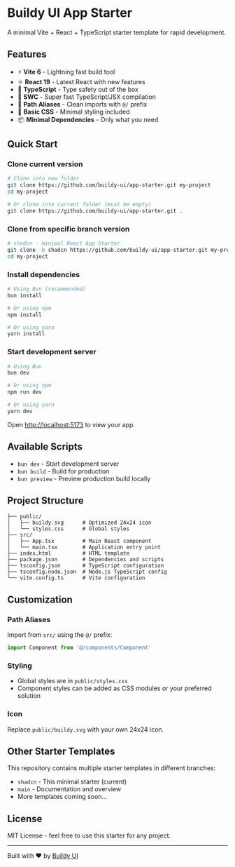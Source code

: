 # Buildy UI App Starter

A minimal Vite + React + TypeScript starter template for rapid development.

## Features

- ⚡️ **Vite 6** - Lightning fast build tool
- ⚛️ **React 19** - Latest React with new features
- 🔷 **TypeScript** - Type safety out of the box
- 🚀 **SWC** - Super fast TypeScript/JSX compilation
- 📁 **Path Aliases** - Clean imports with `@/` prefix
- 🎨 **Basic CSS** - Minimal styling included
- 📦 **Minimal Dependencies** - Only what you need

## Quick Start

### Clone current version
```bash
# Clone into new folder
git clone https://github.com/buildy-ui/app-starter.git my-project
cd my-project

# Or clone into current folder (must be empty)
git clone https://github.com/buildy-ui/app-starter.git .
```

### Clone from specific branch version
```bash
# shadcn - minimal React App Starter
git clone -b shadcn https://github.com/buildy-ui/app-starter.git my-project
cd my-project
```

### Install dependencies
```bash
# Using Bun (recommended)
bun install

# Or using npm
npm install

# Or using yarn
yarn install
```

### Start development server
```bash
# Using Bun
bun dev

# Or using npm
npm run dev

# Or using yarn
yarn dev
```

Open [http://localhost:5173](http://localhost:5173) to view your app.

## Available Scripts

- `bun dev` - Start development server
- `bun build` - Build for production
- `bun preview` - Preview production build locally

## Project Structure

```
├── public/
│   ├── buildy.svg      # Optimized 24x24 icon
│   └── styles.css      # Global styles
├── src/
│   ├── App.tsx         # Main React component
│   └── main.tsx        # Application entry point
├── index.html          # HTML template
├── package.json        # Dependencies and scripts
├── tsconfig.json       # TypeScript configuration
├── tsconfig.node.json  # Node.js TypeScript config
└── vite.config.ts      # Vite configuration
```

## Customization

### Path Aliases
Import from `src/` using the `@/` prefix:
```typescript
import Component from '@/components/Component'
```

### Styling
- Global styles are in `public/styles.css`
- Component styles can be added as CSS modules or your preferred solution

### Icon
Replace `public/buildy.svg` with your own 24x24 icon.

## Other Starter Templates

This repository contains multiple starter templates in different branches:

- `shadcn` - This minimal starter (current)
- `main` - Documentation and overview
- More templates coming soon...

## License

MIT License - feel free to use this starter for any project.

---

Built with ❤️ by [Buildy UI](https://github.com/buildy-ui)